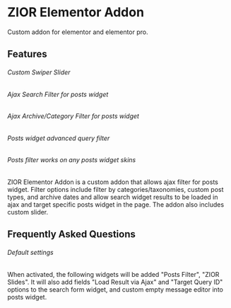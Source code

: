 # ZIOR Elementor Addon
Custom addon for elementor and elementor pro.

## Features

###### Custom Swiper Slider
###### Ajax Search Filter for posts widget
###### Ajax Archive/Category Filter for posts widget
###### Posts widget advanced query filter
###### Posts filter works on any posts widget skins

ZIOR Elementor Addon is a custom addon that allows ajax filter for posts widget. Filter options include filter by categories/taxonomies, custom post types, and archive dates and allow search widget results to be loaded in ajax and target specific posts widget in the page. The addon also includes custom slider.


## Frequently Asked Questions

###### Default settings
When activated, the following widgets will be added "Posts Filter", "ZIOR Slides". It will also add fields "Load Result via Ajax" and "Target Query ID" options to the search form widget, and custom empty message editor into posts widget.